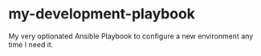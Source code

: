 # my-development-playbook
My very optionated Ansible Playbook to configure a new environment any time I need it.
